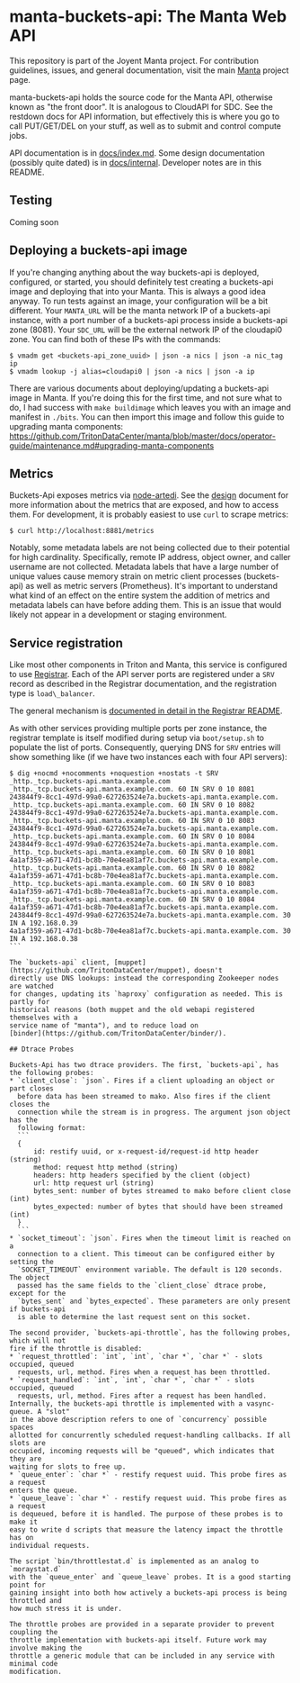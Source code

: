 <!--
    This Source Code Form is subject to the terms of the Mozilla Public
    License, v. 2.0. If a copy of the MPL was not distributed with this
    file, You can obtain one at http://mozilla.org/MPL/2.0/.
-->

<!--
    Copyright 2020 Joyent, Inc.
    Copyritht 2023 MNX Cloud, Inc.
-->

# manta-buckets-api: The Manta Web API

This repository is part of the Joyent Manta project.  For contribution
guidelines, issues, and general documentation, visit the main
[Manta](http://github.com/TritonDataCenter/manta) project page.

manta-buckets-api holds the source code for the Manta API, otherwise known as
"the front door".  It is analogous to CloudAPI for SDC.  See the restdown
docs for API information, but effectively this is where you go to call
PUT/GET/DEL on your stuff, as well as to submit and control compute jobs.

API documentation is in [docs/index.md](./docs/index.md).  Some design
documentation (possibly quite dated) is in [docs/internal](./docs/internal).
Developer notes are in this README.


## Testing

Coming soon

## Deploying a buckets-api image

If you're changing anything about the way buckets-api is deployed, configured, or
started, you should definitely test creating a buckets-api image and deploying that
into your Manta.  This is always a good idea anyway.  To run tests against an
image, your configuration will be a bit different.  Your `MANTA_URL` will be the
manta network IP of a buckets-api instance, with a port number of a buckets-api process
inside a buckets-api zone (8081).  Your `SDC_URL` will be the external network IP of
the cloudapi0 zone.  You can find both of these IPs with the commands:

    $ vmadm get <buckets-api_zone_uuid> | json -a nics | json -a nic_tag ip
    $ vmadm lookup -j alias=cloudapi0 | json -a nics | json -a ip

There are various documents about deploying/updating a buckets-api image in
Manta. If you're doing this for the first time, and not sure what to
do, I had success with `make buildimage` which leaves you with an
image and manifest in `./bits`. You can then import this image and
follow this guide to upgrading manta components:
https://github.com/TritonDataCenter/manta/blob/master/docs/operator-guide/maintenance.md#upgrading-manta-components

## Metrics

Buckets-Api exposes metrics via [node-artedi](https://github.com/TritonDataCenter/node-artedi).
See the [design](./docs/internal/design.md) document for more information about
the metrics that are exposed, and how to access them. For development, it is
probably easiest to use `curl` to scrape metrics:

```
$ curl http://localhost:8881/metrics
```

Notably, some metadata labels are not being collected due to their potential
for high cardinality.  Specifically, remote IP address, object owner, and caller
username are not collected.  Metadata labels that have a large number of unique
values cause memory strain on metric client processes (buckets-api) as well as
metric servers (Prometheus).  It's important to understand what kind of an
effect on the entire system the addition of metrics and metadata labels can have
before adding them. This is an issue that would likely not appear in a
development or staging environment.

## Service registration

Like most other components in Triton and Manta, this service is configured to
use [Registrar](https://github.com/TritonDataCenter/registrar/). Each of the API server
ports are registered under a `SRV` record as described in the Registrar
documentation, and the registration type is `load\_balancer`.

The general mechanism is [documented in detail in the Registrar
README](https://github.com/TritonDataCenter/registrar/blob/master/README.md).

As with other services providing multiple ports per zone instance, the registrar
template is itself modified during setup via `boot/setup.sh` to populate the
list of ports. Consequently, querying DNS for `SRV` entries will show something
like (if we have two instances each with four API servers):

````
$ dig +nocmd +nocomments +noquestion +nostats -t SRV _http._tcp.buckets-api.manta.example.com
_http._tcp.buckets-api.manta.example.com. 60 IN SRV 0 10 8081 243844f9-8cc1-497d-99a0-627263524e7a.buckets-api.manta.example.com.
_http._tcp.buckets-api.manta.example.com. 60 IN SRV 0 10 8082 243844f9-8cc1-497d-99a0-627263524e7a.buckets-api.manta.example.com.
_http._tcp.buckets-api.manta.example.com. 60 IN SRV 0 10 8083 243844f9-8cc1-497d-99a0-627263524e7a.buckets-api.manta.example.com.
_http._tcp.buckets-api.manta.example.com. 60 IN SRV 0 10 8084 243844f9-8cc1-497d-99a0-627263524e7a.buckets-api.manta.example.com.
_http._tcp.buckets-api.manta.example.com. 60 IN SRV 0 10 8081 4a1af359-a671-47d1-bc8b-70e4ea81af7c.buckets-api.manta.example.com.
_http._tcp.buckets-api.manta.example.com. 60 IN SRV 0 10 8082 4a1af359-a671-47d1-bc8b-70e4ea81af7c.buckets-api.manta.example.com.
_http._tcp.buckets-api.manta.example.com. 60 IN SRV 0 10 8083 4a1af359-a671-47d1-bc8b-70e4ea81af7c.buckets-api.manta.example.com.
_http._tcp.buckets-api.manta.example.com. 60 IN SRV 0 10 8084 4a1af359-a671-47d1-bc8b-70e4ea81af7c.buckets-api.manta.example.com.
243844f9-8cc1-497d-99a0-627263524e7a.buckets-api.manta.example.com. 30 IN A 192.168.0.39
4a1af359-a671-47d1-bc8b-70e4ea81af7c.buckets-api.manta.example.com. 30 IN A 192.168.0.38
```

The `buckets-api` client, [muppet](https://github.com/TritonDataCenter/muppet), doesn't
directly use DNS lookups: instead the corresponding Zookeeper nodes are watched
for changes, updating its `haproxy` configuration as needed. This is partly for
historical reasons (both muppet and the old webapi registered themselves with a
service name of "manta"), and to reduce load on
[binder](https://github.com/TritonDataCenter/binder/).

## Dtrace Probes

Buckets-Api has two dtrace providers. The first, `buckets-api`, has the following probes:
* `client_close`: `json`. Fires if a client uploading an object or part closes
  before data has been streamed to mako. Also fires if the client closes the
  connection while the stream is in progress. The argument json object has the
  following format:
  ```
  {
      id: restify uuid, or x-request-id/request-id http header (string)
      method: request http method (string)
      headers: http headers specified by the client (object)
      url: http request url (string)
      bytes_sent: number of bytes streamed to mako before client close (int)
      bytes_expected: number of bytes that should have been streamed (int)
  }
  ```
* `socket_timeout`: `json`. Fires when the timeout limit is reached on a
  connection to a client. This timeout can be configured either by setting the
  `SOCKET_TIMEOUT` environment variable. The default is 120 seconds. The object
  passed has the same fields to the `client_close` dtrace probe, except for the
  `bytes_sent` and `bytes_expected`. These parameters are only present if buckets-api
  is able to determine the last request sent on this socket.

The second provider, `buckets-api-throttle`, has the following probes, which will not
fire if the throttle is disabled:
* `request_throttled`: `int`, `int`, `char *`, `char *` - slots occupied, queued
  requests, url, method. Fires when a request has been throttled.
* `request_handled`: `int`, `int`, `char *`, `char *` - slots occupied, queued
  requests, url, method. Fires after a request has been handled.
Internally, the buckets-api throttle is implemented with a vasync-queue. A "slot"
in the above description refers to one of `concurrency` possible spaces
allotted for concurrently scheduled request-handling callbacks. If all slots are
occupied, incoming requests will be "queued", which indicates that they are
waiting for slots to free up.
* `queue_enter`: `char *` - restify request uuid. This probe fires as a request
enters the queue.
* `queue_leave`: `char *` - restify request uuid. This probe fires as a request
is dequeued, before it is handled. The purpose of these probes is to make it
easy to write d scripts that measure the latency impact the throttle has on
individual requests.

The script `bin/throttlestat.d` is implemented as an analog to `moraystat.d`
with the `queue_enter` and `queue_leave` probes. It is a good starting point for
gaining insight into both how actively a buckets-api process is being throttled and
how much stress it is under.

The throttle probes are provided in a separate provider to prevent coupling the
throttle implementation with buckets-api itself. Future work may involve making the
throttle a generic module that can be included in any service with minimal code
modification.
